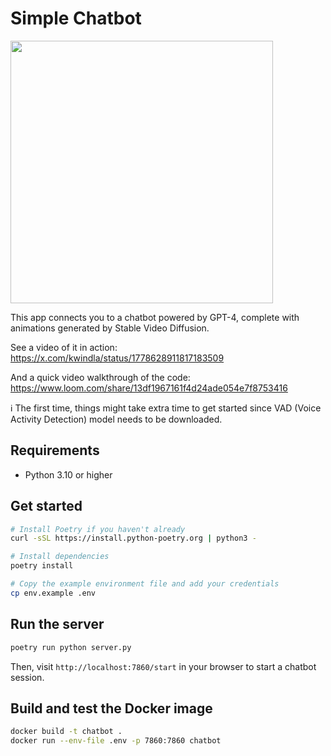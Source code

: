 # Simple Chatbot

<img src="image.png" width="420px">

This app connects you to a chatbot powered by GPT-4, complete with animations generated by Stable Video Diffusion.

See a video of it in action: https://x.com/kwindla/status/1778628911817183509

And a quick video walkthrough of the code: https://www.loom.com/share/13df1967161f4d24ade054e7f8753416

ℹ️ The first time, things might take extra time to get started since VAD (Voice Activity Detection) model needs to be downloaded.

## Requirements

- Python 3.10 or higher

## Get started

```bash
# Install Poetry if you haven't already
curl -sSL https://install.python-poetry.org | python3 -

# Install dependencies
poetry install

# Copy the example environment file and add your credentials
cp env.example .env
```

## Run the server

```bash
poetry run python server.py
```

Then, visit `http://localhost:7860/start` in your browser to start a chatbot session.

## Build and test the Docker image

```bash
docker build -t chatbot .
docker run --env-file .env -p 7860:7860 chatbot
